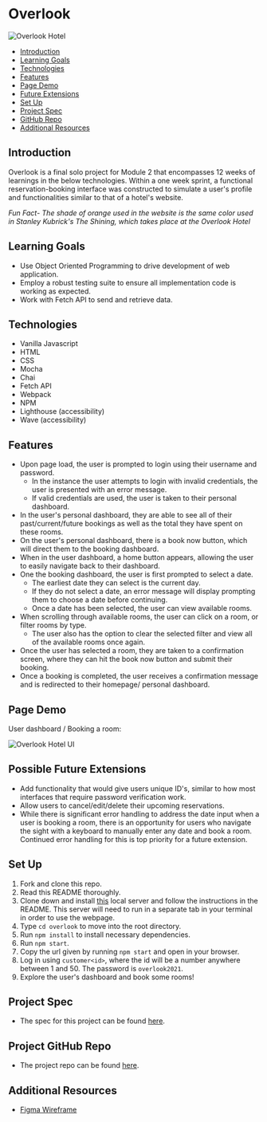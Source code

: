 # Overlook

![Overlook Hotel](https://media.giphy.com/media/8VJ16DcNZQtkA/giphy.gif)

- [Introduction](#introduction)
- [Learning Goals](#learning-goals)
- [Technologies](#technologies)
- [Features](#features)
- [Page Demo](#page-demo)
- [Future Extensions](#possible-future-extensions)
- [Set Up](#set-up)
- [Project Spec](#project-spec)
- [GitHub Repo](#github-repo)
- [Additional Resources](#additional-resources)

## Introduction
Overlook is a final solo project for Module 2 that encompasses 12 weeks of learnings in the below technologies. Within a one week sprint, a functional reservation-booking interface was constructed to simulate a user's profile and functionalities similar to that of a hotel's website.

*Fun Fact- The shade of orange used in the website is the same color used in Stanley Kubrick's The Shining, which takes place at the Overlook Hotel*

## Learning Goals
- Use Object Oriented Programming to drive development of web application.
- Employ a robust testing suite to ensure all implementation code is working as expected.
- Work with Fetch API to send and retrieve data.

## Technologies
  - Vanilla Javascript
  - HTML
  - CSS
  - Mocha
  - Chai
  - Fetch API
  - Webpack
  - NPM
  - Lighthouse (accessibility)
  - Wave (accessibility)

## Features
- Upon page load, the user is prompted to login using their username and password.
  - In the instance the user attempts to login with invalid credentials, the user is presented with an error message.
  - If valid credentials are used, the user is taken to their personal dashboard.
- In the user's personal dashboard, they are able to see all of their past/current/future bookings as well as the total they have spent on these rooms.
- On the user's personal dashboard, there is a book now button, which will direct them to the booking dashboard.
- When in the user dashboard, a home button appears, allowing the user to easily navigate back to their dashboard.
- One the booking dashboard, the user is first prompted to select a date.
  - The earliest date they can select is the current day.
  - If they do not select a date, an error message will display prompting them to choose a date before continuing.
  - Once a date has been selected, the user can view available rooms.
- When scrolling through available rooms, the user can click on a room, or filter rooms by type.
  - The user also has the option to clear the selected filter and view all of the available rooms once again.
- Once the user has selected a room, they are taken to a confirmation screen, where they can hit the book now button and submit their booking.
- Once a booking is completed, the user receives a confirmation message and is redirected to their homepage/ personal dashboard.

## Page Demo
User dashboard / Booking a room:

![Overlook Hotel UI](https://media.giphy.com/media/Nqr5dfO6e0uaOGjaHt/giphy.gif)


## Possible Future Extensions
- Add functionality that would give users unique ID's, similar to how most interfaces that require password verification work.
- Allow users to cancel/edit/delete their upcoming reservations.
- While there is significant error handling to address the date input when a user is booking a room, there is an opportunity for users who navigate the sight with a keyboard to manually enter any date and book a room. Continued error handling for this is top priority for a future extension.

## Set Up
1. Fork and clone this repo.
2. Read this README thoroughly.
3. Clone down and install [this](https://github.com/turingschool-examples/overlook-api) local server and follow the instructions in the README. This server will need to run in a separate tab in your terminal in order to use the webpage.
4. Type `cd overlook` to move into the root directory.
5. Run `npm install` to install necessary dependencies.
6. Run `npm start`.
7. Copy the url given by running `npm start` and open in your browser.
8. Log in using `customer<id>`, where the id will be a number anywhere between 1 and 50. The password is `overlook2021`.
9. Explore the user's dashboard and book some rooms!

## Project Spec
- The spec for this project can be found [here](https://frontend.turing.edu/projects/overlook.html).

## Project GitHub Repo
- The project repo can be found [here](https://github.com/stephanie-roe/overlook).

## Additional Resources
- [Figma Wireframe](https://www.figma.com/file/hpilYsghpY4aSy8dzlvpyb/Untitled?node-id=0%3A1)
